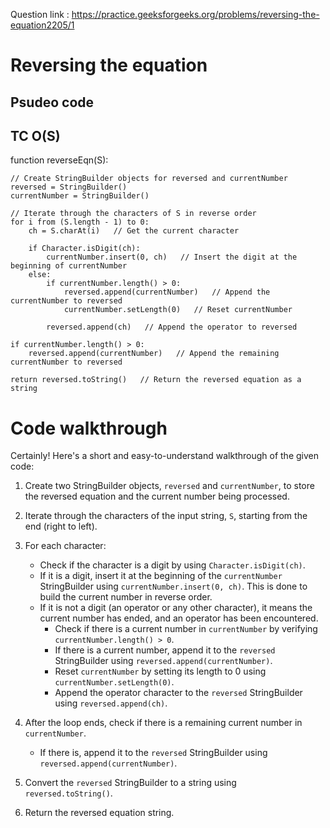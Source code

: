 Question link : https://practice.geeksforgeeks.org/problems/reversing-the-equation2205/1

# Reversing the equation 

## Psudeo code 

## TC O(S)

function reverseEqn(S):

    // Create StringBuilder objects for reversed and currentNumber
    reversed = StringBuilder()
    currentNumber = StringBuilder()

    // Iterate through the characters of S in reverse order
    for i from (S.length - 1) to 0:
        ch = S.charAt(i)   // Get the current character

        if Character.isDigit(ch):
            currentNumber.insert(0, ch)   // Insert the digit at the beginning of currentNumber
        else:
            if currentNumber.length() > 0:
                reversed.append(currentNumber)   // Append the currentNumber to reversed
                currentNumber.setLength(0)   // Reset currentNumber
            
            reversed.append(ch)   // Append the operator to reversed

    if currentNumber.length() > 0:
        reversed.append(currentNumber)   // Append the remaining currentNumber to reversed

    return reversed.toString()   // Return the reversed equation as a string

# Code walkthrough 

Certainly! Here's a short and easy-to-understand walkthrough of the given code:

1. Create two StringBuilder objects, `reversed` and `currentNumber`, to store the reversed equation and the current number being processed.

2. Iterate through the characters of the input string, `S`, starting from the end (right to left).

3. For each character:
   - Check if the character is a digit by using `Character.isDigit(ch)`.
   - If it is a digit, insert it at the beginning of the `currentNumber` StringBuilder using `currentNumber.insert(0, ch)`. This is done to build the current number in reverse order.
   - If it is not a digit (an operator or any other character), it means the current number has ended, and an operator has been encountered.
     - Check if there is a current number in `currentNumber` by verifying `currentNumber.length() > 0`.
     - If there is a current number, append it to the `reversed` StringBuilder using `reversed.append(currentNumber)`.
     - Reset `currentNumber` by setting its length to 0 using `currentNumber.setLength(0)`.
     - Append the operator character to the `reversed` StringBuilder using `reversed.append(ch)`.

4. After the loop ends, check if there is a remaining current number in `currentNumber`.
   - If there is, append it to the `reversed` StringBuilder using `reversed.append(currentNumber)`.

5. Convert the `reversed` StringBuilder to a string using `reversed.toString()`.

6. Return the reversed equation string.
